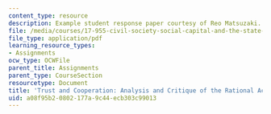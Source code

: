 ```yaml
---
content_type: resource
description: Example student response paper courtesy of Reo Matsuzaki.
file: /media/courses/17-955-civil-society-social-capital-and-the-state-in-comparative-perspective-fall-2004/a08f95b20802177a9c44ecb303c99013_matsuzaki_res_4.pdf
file_type: application/pdf
learning_resource_types:
- Assignments
ocw_type: OCWFile
parent_title: Assignments
parent_type: CourseSection
resourcetype: Document
title: 'Trust and Cooperation: Analysis and Critique of the Rational Actor Model'
uid: a08f95b2-0802-177a-9c44-ecb303c99013
---
```

